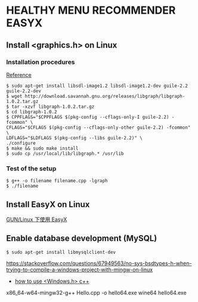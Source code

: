 # HEALTHY MENU RECOMMENDER EASYX

## Install <graphics.h> on Linux

### Installation procedures
[Reference](https://stackoverflow.com/questions/67636061/unable-to-install-libgraph-in-linux-ubuntu-20-04)

```
$ sudo apt-get install libsdl-image1.2 libsdl-image1.2-dev guile-2.2 guile-2.2-dev 
$ wget http://download.savannah.gnu.org/releases/libgraph/libgraph-1.0.2.tar.gz
$ tar -xzvf libgraph-1.0.2.tar.gz
$ cd libgraph-1.0.2
$ CPPFLAGS="$CPPFLAGS $(pkg-config --cflags-only-I guile-2.2) -fcommon" \
CFLAGS="$CFLAGS $(pkg-config --cflags-only-other guile-2.2) -fcommon" \
LDFLAGS="$LDFLAGS $(pkg-config --libs guile-2.2)" \
./configure
$ make && sudo make install
$ sudo cp /usr/local/lib/libgraph.* /usr/lib
```

### Test of the setup

```
$ g++ -o filename filename.cpp -lgraph
$ ./filename
```

## Install EasyX on Linux
[GUN/Linux 下使用 EasyX](https://www.cnblogs.com/aaroncoding/p/17116879.html)


## Enable database development (MySQL)
```
$ sudo apt-get install libmysqlclient-dev
```

https://stackoverflow.com/questions/67949563/no-sys-bsdtypes-h-when-trying-to-compile-a-windows-project-with-mingw-on-linux
- [how to use <Windows.h> c++](https://www.linux.org/threads/how-to-use-windows-h-c.28353/)

x86_64-w64-mingw32-g++ Hello.cpp -o hello64.exe
wine64 hello64.exe
